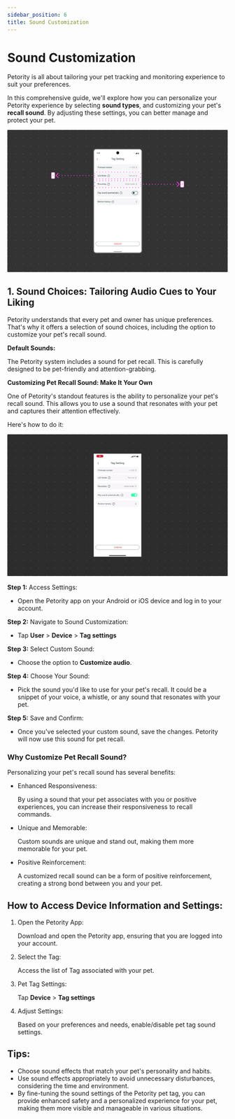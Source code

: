 ```yaml
---
sidebar_position: 6
title: Sound Customization
---
```


# Sound Customization
Petority is all about tailoring your pet tracking and monitoring experience to suit your preferences. 

In this comprehensive guide, we'll explore how you can personalize your Petority experience by selecting **sound types**, and customizing your pet's **recall sound**. By adjusting these settings, you can better manage and protect your pet.

![Tag light](/img/light-sound/Light-and-Sound.jpg)

## 1. Sound Choices: Tailoring Audio Cues to Your Liking
Petority understands that every pet and owner has unique preferences. That's why it offers a selection of sound choices, including the option to customize your pet's recall sound.

**Default Sounds:** 

The Petority system includes a sound for pet recall. This is carefully designed to be pet-friendly and attention-grabbing. 

**Customizing Pet Recall Sound: Make It Your Own**

One of Petority's standout features is the ability to personalize your pet's recall sound. This allows you to use a sound that resonates with your pet and captures their attention effectively. 

Here's how to do it:

![Sound Settings](/img/light-sound/Audio.gif)

**Step 1:** Access Settings:

+ Open the Petority app on your Android or iOS device and log in to your account.

**Step 2:** Navigate to Sound Customization:

+ Tap **User** > **Device** > **Tag settings**

**Step 3:** Select Custom Sound:

+ Choose the option to **Customize audio**.

**Step 4:** Choose Your Sound:

+ Pick the sound you'd like to use for your pet's recall. It could be a snippet of your voice, a whistle, or any sound that resonates with your pet.

**Step 5:** Save and Confirm:

+ Once you've selected your custom sound, save the changes. Petority will now use this sound for pet recall.

### Why Customize Pet Recall Sound?

Personalizing your pet's recall sound has several benefits:

+ Enhanced Responsiveness:

    By using a sound that your pet associates with you or positive experiences, you can increase their responsiveness to recall commands.

+ Unique and Memorable:
    
    Custom sounds are unique and stand out, making them more memorable for your pet.

+ Positive Reinforcement:
    
    A customized recall sound can be a form of positive reinforcement, creating a strong bond between you and your pet.

## How to Access Device Information and Settings:
1. Open the Petority App: 

    Download and open the Petority app, ensuring that you are logged into your account.
2. Select the Tag: 

    Access the list of Tag associated with your pet.
3. Pet Tag Settings:

    Tap **Device** > **Tag settings**
4. Adjust Settings: 

    Based on your preferences and needs, enable/disable pet tag sound settings.
    
## Tips:
+ Choose sound effects that match your pet's personality and habits.
+ Use sound effects appropriately to avoid unnecessary disturbances, considering the time and environment.
+ By fine-tuning the sound settings of the Petority pet tag, you can provide enhanced safety and a personalized experience for your pet, making them more visible and manageable in various situations.
